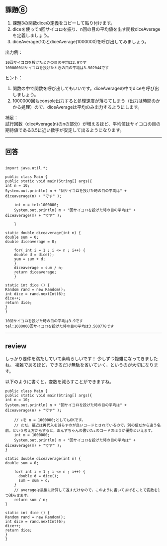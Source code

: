 ## 課題⑥
1. 課題3の関数diceの定義をコピーして貼り付けます。
2. diceを使ってn回サイコロを振り、n回の目の平均値を出す関数diceAverageを定義しましょう。
3. diceAverage(10)とdiceAverage(1000000)を呼び出してみましょう。

出力例：
~~~
10回サイコロを投げたときの目の平均は2.9です
1000000回サイコロを投げたときの目の平均は3.502044です
~~~

ヒント：  
1. 関数の中で関数を呼び出してもいいです。diceAverageの中でdiceを呼び出しましょう。
2. 1000000回もconsole出力すると処理速度が落ちてしまう（出力は時間のかかる処理）ので、diceAverageは平均のみ出力するようにします。

補足：  
試行回数（diceAverage(n)のnの部分）が増えるほど、平均値はサイコロの目の期待値である3.5に近い数字が安定して出るようになります。

---

## 回答
~~~

import java.util.*;

public class Main {
public static void main(String[] args){
int n = 10;
System.out.println( n + "回サイコロを投げた時の目の平均は" +  diceaverage(n) + "です" );

    int m = tel:1000000;
    System.out.println( m + "回サイコロを投げた時の目の平均は" +  diceaverage(m) + "です" );

    }

static double diceaverage(int n) {
double sum = 0;
double diceaverage = 0;

    for( int i = 1 ; i <= n ; i++) {
    double d = dice();
    sum = sum + d;
    }
    diceaverage = sum / n;
    return diceaverage;
    }

static int dice () {
Random rand = new Random();
int dice = rand.nextInt(6);
dice++;
return dice;
}
}

10回サイコロを投げた時の目の平均は3.9です
tel:1000000回サイコロを投げた時の目の平均は3.500778です

~~~
---

## review

しっかり要件を満たしていて素晴らしいです！
少しずつ複雑になってきましたね。
複雑であるほど，できるだけ無駄を省いていく，というのが大切になります。

以下のように書くと，変数を減らすことができますね。
~~~
public class Main {
public static void main(String[] args){
int n = 10;
System.out.println( n + "回サイコロを投げた時の目の平均は" +  diceaverage(n) + "です" );

    // ↓を n = 1000000;としてもOKです。
    // ただ，最近は再代入を減らすのが良いコードとされているので，別の値だから違う名前，という考え方からすると，あんずちゃんの書いた↓のコードのほうが優秀といえます。
    int m = 1000000;
    System.out.println( m + "回サイコロを投げた時の目の平均は" +  diceaverage(m) + "です" );
}

static double diceaverage(int n) {
double sum = 0;

    for( int i = 1 ; i <= n ; i++) {
      double d = dice();
      sum = sum + d;
    }
    // averageは最後に計算して返すだけなので，このように書いてあげることで変数を1つ減らせます。
    return sum / n;
}

static int dice () {
Random rand = new Random();
int dice = rand.nextInt(6);
dice++;
return dice;
}
}
~~~
